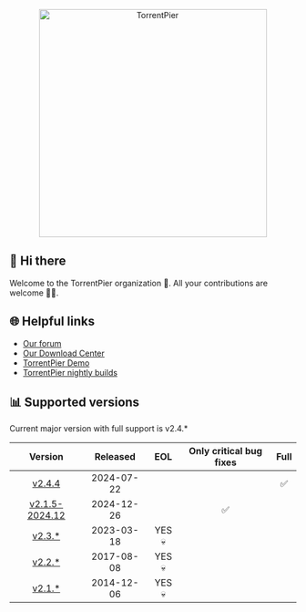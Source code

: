 <p align="center"><a href="https://torrentpier.com"><img src="https://torrentpier.com/styles/default/xenforo/bull-logo.svg" width="400px" alt="TorrentPier" /></a></p>

## 👋 Hi there

Welcome to the TorrentPier organization 🐂. All your contributions are welcome 👨‍💻.

## 🌐 Helpful links

- [Our forum](https://torrentpier.com/)
- [Our Download Center](https://get-torrentpier.duckdns.org/)
- [TorrentPier Demo](https://torrentpier.duckdns.org/)
- [TorrentPier nightly builds](https://nightly.link/torrentpier/torrentpier/workflows/ci/master/TorrentPier)

## 📊 Supported versions

Current major version with full support is v2.4.*

|                                                 Version                                                  |  Released  |  EOL   | Only critical bug fixes | Full |
|:--------------------------------------------------------------------------------------------------------:|:----------:|:------:|:-----------------------:|:----:|
| [v2.4.4](https://github.com/torrentpier/torrentpier/releases/tag/v2.4.4) | 2024-07-22 | | | ✅ |
| [v2.1.5-2024.12](https://github.com/torrentpier/torrentpier-lts/releases/tag/v2.1.5-2024.12) | 2024-12-26 | | ✅ | |
|                 [v2.3.*](https://github.com/torrentpier/torrentpier/releases/tag/v2.3.1)                 | 2023-03-18 | YES 💀 |                         |      |
|                 [v2.2.*](https://github.com/torrentpier/torrentpier/releases/tag/v2.2.3)                 | 2017-08-08 | YES 💀 |                         |      |
|                 [v2.1.*](https://github.com/torrentpier/torrentpier/releases/tag/v2.1.5)                 | 2014-12-06 | YES 💀 |                         |      |
